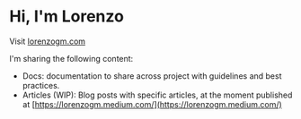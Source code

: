 # Hi, I'm Lorenzo

Visit [lorenzogm.com](lorenzogm.com)

I'm sharing the following content:

- Docs: documentation to share across project with guidelines and best practices.
- Articles (WIP): Blog posts with specific articles, at the moment published at [https://lorenzogm.medium.com/](https://lorenzogm.medium.com/)
